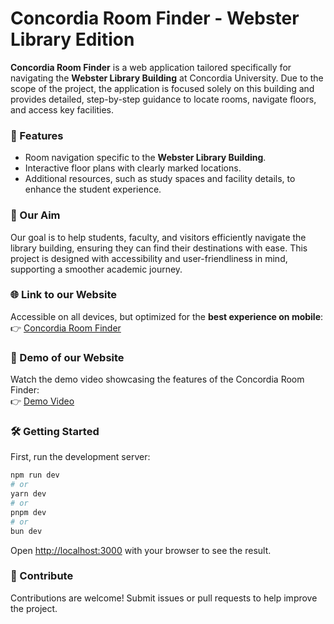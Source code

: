 # Concordia Room Finder - Webster Library Edition

**Concordia Room Finder** is a web application tailored specifically for navigating the **Webster Library Building** at Concordia University. Due to the scope of the project, the application is focused solely on this building and provides detailed, step-by-step guidance to locate rooms, navigate floors, and access key facilities.

### 🚀 Features
- Room navigation specific to the **Webster Library Building**.
- Interactive floor plans with clearly marked locations.
- Additional resources, such as study spaces and facility details, to enhance the student experience.

### 🎯 Our Aim
Our goal is to help students, faculty, and visitors efficiently navigate the library building, ensuring they can find their destinations with ease. This project is designed with accessibility and user-friendliness in mind, supporting a smoother academic journey.

### 🌐 Link to our Website 

Accessible on all devices, but optimized for the **best experience on mobile**:  
👉 [Concordia Room Finder](https://concordia-room-finder.vercel.app/)

### 🎥 Demo of our Website 

Watch the demo video showcasing the features of the Concordia Room Finder:  
👉 [Demo Video](https://drive.google.com/file/d/1ZMfqEU_SG3Ku1OcWfQuq3RMcmGatCVzZ/view?usp=sharing)

### 🛠 Getting Started

First, run the development server:

```bash
npm run dev
# or
yarn dev
# or
pnpm dev
# or
bun dev
```

Open [http://localhost:3000](http://localhost:3000) with your browser to see the result.

### 🤝 Contribute
Contributions are welcome! Submit issues or pull requests to help improve the project.
